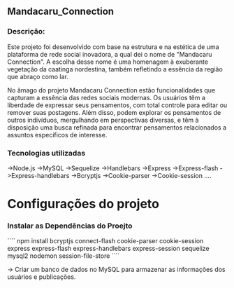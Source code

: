 ## Mandacaru_Connection

<h3>Descrição:</h3>

Este projeto foi desenvolvido com base na estrutura e na estética de uma plataforma de rede social inovadora, a qual dei o nome de "Mandacaru Connection". A escolha desse nome é uma homenagem à exuberante vegetação da caatinga nordestina, também refletindo a essência da região que abraço como lar.

No âmago do projeto Mandacaru Connection estão funcionalidades que capturam a essência das redes sociais modernas. Os usuários têm a liberdade de expressar seus pensamentos, com total controle para editar ou remover suas postagens. Além disso, podem explorar os pensamentos de outros indivíduos, mergulhando em perspectivas diversas, e têm à disposição uma busca refinada para encontrar pensamentos relacionados a assuntos específicos de interesse.

<h3>Tecnologias utilizadas</h3>

->Node.js
->MySQL
->Sequelize
->Handlebars
->Express
->Express-flash
->Express-handlebars
->Bcryptjs
->Cookie-parser
->Cookie-session ....

# Configurações do projeto

<h3> Instalar as Dependências do Proejto </h3>
````
npm install bcryptjs connect-flash cookie-parser cookie-session express express-flash express-handlebars express-session sequelize mysql2 nodemon session-file-store
````

-> Criar um banco de dados no MySQL para armazenar as informações dos usuários e publicações.
